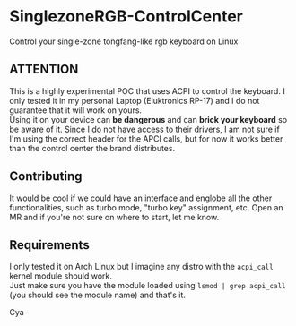 # SinglezoneRGB-ControlCenter
Control your single-zone tongfang-like rgb keyboard on Linux

## ATTENTION
This is a highly experimental POC that uses ACPI to control the keyboard. I only tested it in my personal Laptop (Eluktronics RP-17) and I do not
guarantee that it will work on yours.  
Using it on your device can **be dangerous** and can **brick your keyboard** so be aware of it.
Since I do not have access to their drivers, I am not sure if I'm using the correct header for the APCI calls, but for now it works better than the
control center the brand distributes.

## Contributing

It would be cool if we could have an interface and englobe all the other functionalities, such as turbo mode, "turbo key" assignment, etc. Open an MR and
if you're not sure on where to start, let me know.  

## Requirements
I only tested it on Arch Linux but I imagine any distro with the `acpi_call` kernel module should work.  
Just make sure you have the module loaded using `lsmod | grep acpi_call` (you should see the module name) and that's it.

Cya
